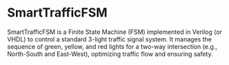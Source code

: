 # SmartTrafficFSM
SmartTrafficFSM is a Finite State Machine (FSM) implemented in Verilog (or VHDL) to control a standard 3-light traffic signal system. It manages the sequence of green, yellow, and red lights for a two-way intersection (e.g., North-South and East-West), optimizing traffic flow and ensuring safety.

